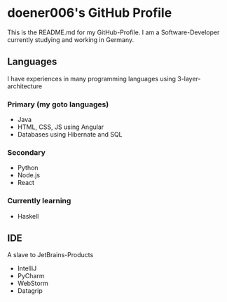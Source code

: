 # doener006's GitHub Profile

This is the README.md for my GitHub-Profile. I am a Software-Developer currently
studying and working in Germany. 

## Languages
I have experiences in many programming languages using 3-layer-architecture

### Primary (my goto languages)
 - Java
 - HTML, CSS, JS using Angular
 - Databases using Hibernate and SQL

### Secondary
 - Python
 - Node.js
 - React
  
### Currently learning
 - Haskell
 
## IDE

A slave to JetBrains-Products
 - IntelliJ
 - PyCharm
 - WebStorm
 - Datagrip
 
